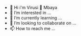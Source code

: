 - 👋 Hi i'm Virusi 🦠 Mbaya 
- 👀 I’m interested in ...
- 🌱 I’m currently learning ...
- 💞️ I’m looking to collaborate on ...
- 📫 How to reach me ...

<!---
Nightcoller/Nightcoller is a ✨ special ✨ repository because its `README.md` (this file) appears on your GitHub profile.
You can click the Preview link to take a look at your changes.
--->
